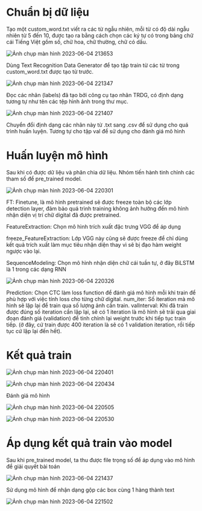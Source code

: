 # Chuẩn bị dữ liệu
Tạo một custom_word.txt viết ra các từ ngẫu nhiên, mỗi từ có độ dài ngẫu nhiên từ 5 đến 10, được tạo ra bằng cách chọn các ký tự có trong bảng chữ cái Tiếng Việt gồm số, chữ hoa, chữ thường, chữ có dấu.

![Ảnh chụp màn hình 2023-06-04 213653](https://github.com/tienhung36/modelOCR/assets/106159669/f3eb2253-d64b-4632-b450-c813656c7346)
 
 Dùng Text Recognition Data Generator  để tạo tập train từ các từ trong custom_word.txt được tạo từ trước.
 
![Ảnh chụp màn hình 2023-06-04 221347](https://github.com/tienhung36/modelOCR/assets/106159669/83d242f4-4536-4bfc-b4a3-1e9baf282f8a)

 
 Đọc các nhãn (labels) đã tạo bởi công cụ tạo nhãn TRDG, có định dạng tương tự như tên các tệp hình ảnh trong thư mục.

![Ảnh chụp màn hình 2023-06-04 221407](https://github.com/tienhung36/modelOCR/assets/106159669/4e957add-f508-4136-9f15-39c3bd6f2ddd)


Chuyển đổi định dạng các nhãn này từ .txt sang .csv để sử dụng cho quá trình huấn luyện.
Tương tự cho tập val để sử dụng cho đánh giá mô hình
# Huấn luyện mô hình

Sau khi có được dữ liệu và phân chia dữ liệu. Nhóm tiến hành tinh chỉnh các tham số để pre_trained model.


![Ảnh chụp màn hình 2023-06-04 220301](https://github.com/tienhung36/modelOCR/assets/106159669/b81ad2ba-3352-42a6-b824-940f80ccea01)

FT: Finetune, là mô hình pretrained sẽ được freeze toàn bộ các lớp detection layer, đảm bảo quá trình training không ảnh hưởng đến mô hình nhận diện vị trí chữ digital đã được pretrained.

FeatureExtraction: Chọn mô hình trích xuất đặc trưng VGG để áp dụng

freeze_FeatureExtraction: Lớp VGG này cũng sẽ được freeze để chỉ dùng kết quả trích xuất làm mục tiêu nhận diện thay vì sẽ bị đạo hàm weight ngược vào lại.

SequenceModeling: Chọn mô hình nhận diện chữ cái tuần tự, ở đây BiLSTM là 1 trong các dạng RNN

![Ảnh chụp màn hình 2023-06-04 220326](https://github.com/tienhung36/modelOCR/assets/106159669/cc3c6401-b884-4c77-8d0c-352ac612400f)


Prediction: Chọn CTC làm loss function để đánh giá mô hình mỗi khi train để phù hợp với việc tính loss cho từng chữ digital.
num_iter: Số iteration mà mô hình sẽ lặp lại để train qua số lượng ảnh cần train.
valInterval: Khi đã train được đúng số iteration cần lặp lại, sẽ có 1 iteration là mô hình sẽ trải qua giai đoạn đánh giá (validation) để tinh chỉnh lại weight trước khi tiếp tục train tiếp. (ở đây, cứ train được 400 iteration là sẽ có 1 validation iteration, rồi tiếp tục cứ lặp lại đến hết).
# Kết quả train

![Ảnh chụp màn hình 2023-06-04 220401](https://github.com/tienhung36/modelOCR/assets/106159669/debb9794-bcad-4e9a-bbdd-aad00149a51c)

![Ảnh chụp màn hình 2023-06-04 220434](https://github.com/tienhung36/modelOCR/assets/106159669/96e4a14a-37af-43e3-adf0-c6112591f03b)


Đánh giá mô hình 

![Ảnh chụp màn hình 2023-06-04 220505](https://github.com/tienhung36/modelOCR/assets/106159669/fe6a6a4c-1df4-418d-8bbd-3573a77dcce5)

![Ảnh chụp màn hình 2023-06-04 220530](https://github.com/tienhung36/modelOCR/assets/106159669/7ad53c83-1c0f-4b78-94d0-d7f9cb88bcef)

# Áp dụng kết quả train vào model
Sau khi pre_trained model, ta thu được file trọng số để áp dụng vào mô hình để giải quyết bài toán

![Ảnh chụp màn hình 2023-06-04 221437](https://github.com/tienhung36/modelOCR/assets/106159669/16bbe0cc-9e17-42f0-b7a2-5b93d10bd6d2)


Sử dụng mô hình để nhận dạng gộp các box cùng 1 hàng thành text

![Ảnh chụp màn hình 2023-06-04 221502](https://github.com/tienhung36/modelOCR/assets/106159669/fc4bed7a-7b96-452e-9071-d66b5c2d982b)


